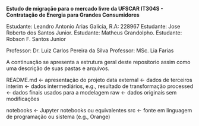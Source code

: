 **Estudo de migração para o mercado livre da UFSCAR
IT304S - Contratação de Energia para Grandes Consumidores**

Estudante: Leandro Antonio Arias Galicia, R.A: 228967
Estudante: Jose Roberto dos Santos Junior.
Estudante: Matheus Grandolpho.
Estudante: Robson F. Santos Junior

Professor: Dr. Luiz Carlos Pereira da Silva
Professor: MSc. Lia Farias

A continuação se apresenta a estrutura geral deste repositorio assim como uma descrição de suas pastas e arquivos.

README.md          <- apresentação do projeto
data
 external       <- dados de terceiros
 interim        <- dados intermediários, e.g., resultado de transformação
 processed      <- dados finais usados para a modelagem
   raw            <- dados originais sem modificações

notebooks          <- Jupyter notebooks ou equivalentes
 src                <- fonte em linguagem de programação ou sistema (e.g., Orange)
